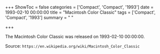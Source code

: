 +++
ShowToc = false
categories = ['Compact', 'Compact', '1993']
date = 1993-02-10 00:00:00
title = "Macintosh Color Classic"
tags = ['Compact', 'Compact', '1993']
summary = " "

+++

The Macintosh Color Classic was released on 1993-02-10 00:00:00.

Source: `https://en.wikipedia.org/wiki/Macintosh_Color_Classic`


